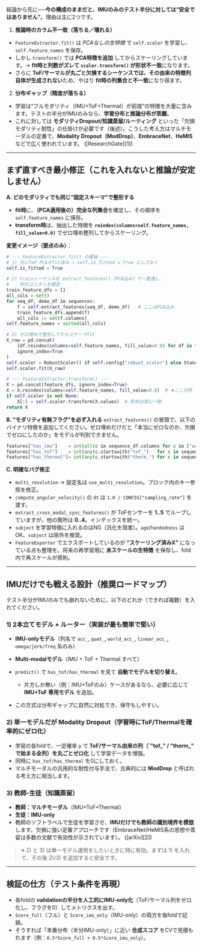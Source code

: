 結論から先に──**今の構成のままだと、IMUのみのテスト半分に対しては“安全ではありません”**。理由は主に2つです。

1. **推論時のカラム不一致（落ちる／壊れる）**

* `FeatureExtractor.fit()` は *PCAなしの生特徴* で `self.scaler` を学習し、`self.feature_names` を保存。
* しかし `transform()` では **PCA特徴を追加** してからスケーリングしています。→ **fit時と列数がズレて `scaler.transform()` が形状不一致**になります。
* さらに **ToF/サーマルが丸ごと欠損するシーケンスでは、その由来の特徴列自体が生成されない**ため、やはり **fit時の列集合と不一致**になり得ます。

2. **分布ギャップ（精度が落ちる）**

* 学習は“フルモダリティ（IMU+ToF+Thermal）が前提”の特徴を大量に含みます。テストの半分がIMUのみなら、**学習分布と推論分布が乖離**。
* これに対しては **モダリティDropout/知識蒸留/ルーティング** といった「欠損モダリティ耐性」の仕掛けが必要です（後述）。こうした考え方はマルチモーダルの定番で、**Modality Dropout（ModDrop）**、**EmbraceNet**、**HeMIS** などで広く使われています。 ([ResearchGate][1])

---

## まず直すべき最小修正（これを入れないと推論が安定しません）

**A. どのモダリティでも同じ“固定スキーマ”で整形する**

* **fit時**に、**（PCA適用後の）完全な列集合**を確定し、その順序を `self.feature_names` に保存。
* **transform時**は、抽出した特徴を **`reindex(columns=self.feature_names, fill_value=0.0)`** でゼロ埋め整列してからスケーリング。

**変更イメージ（要点のみ）**：

```python
# --- FeatureExtractor.fit() の最後 ---
# 1) 先にToF PCAをfit済み → self.is_fitted = True にしておく
self.is_fitted = True

# 2) trainシーケンスを extract_features()（PCA込み）で一度通し、
#    列のユニオンを確定
train_feature_dfs = []
all_cols = set()
for seq_df, demo_df in sequences:
    f = self.extract_features(seq_df, demo_df)   # ここはPCA込み
    train_feature_dfs.append(f)
    all_cols |= set(f.columns)
self.feature_names = sorted(all_cols)

# 3) ゼロ埋めで整形してからスケーラfit
X_raw = pd.concat(
    [df.reindex(columns=self.feature_names, fill_value=0.0) for df in train_feature_dfs],
    ignore_index=True
)
self.scaler = RobustScaler() if self.config["robust_scaler"] else StandardScaler()
self.scaler.fit(X_raw)
```

```python
# --- FeatureExtractor.transform() ---
X = pd.concat(feature_dfs, ignore_index=True)
X = X.reindex(columns=self.feature_names, fill_value=0.0)  # ★ここが肝
if self.scaler is not None:
    X[:] = self.scaler.transform(X.values)  # 形状は常に一致
return X
```

**B. “モダリティ有無フラグ”を必ず入れる**
`extract_features()` の冒頭で、以下のバイナリ特徴を追加してください。ゼロ埋めだけだと「本当にゼロなのか、欠損でゼロにしたのか」をモデルが判別できません。

```python
features["has_imu"]    = int(all(c in sequence_df.columns for c in ["acc_x","acc_y","acc_z"]))
features["has_tof"]    = int(any(c.startswith("tof_")   for c in sequence_df.columns))
features["has_thermal"]= int(any(c.startswith("therm_") for c in sequence_df.columns))
```

**C. 明確なバグ修正**

* `multi_resolution` → 設定名は `use_multi_resolution`。ブロック内のキー参照を修正。
* `compute_angular_velocity()` の `dt` は `1.0 / CONFIG["sampling_rate"]` を渡す。
* `extract_cross_modal_sync_features()` が ToFセンサーを **1..5** でループしていますが、他の箇所は **0..4**。インデックスを統一。
* `subject` を学習特徴に入れるのはNG（汎化を阻害）。`age`/`handedness` はOK、`subject` は除外を推奨。
* `FeatureExporter` でエクスポートしているのが **“スケーリング済みX”** になっている点も整理を。将来の再学習用に **未スケールの生特徴** を保存し、fold内で再スケールが原則。

---

## IMUだけでも戦える設計（推奨ロードマップ）

テスト半分がIMUのみでも崩れないために、以下のどれか（できれば複数）を入れてください。

### 1) 2本立てモデル + ルーター（**実装が最も簡単で堅い**）

* **IMU-onlyモデル**（列名で `acc_`, `quat_`, `world_acc_`, `linear_acc_`, `omega/jerk/freq` 系のみ）
* **Multi-modalモデル**（IMU + ToF + Thermal すべて）
* `predict()` で `has_tof/has_thermal` を見て **自動でモデルを切り替え**。

  * 片方しか無い（例：IMU+ToFのみ）ケースがあるなら、必要に応じて **IMU+ToF 専用モデル** を追加。
* この方式は分布ギャップに自然に対処でき、保守もしやすい。

### 2) 単一モデルだが **Modality Dropout（学習時にToF/Thermalを確率的にゼロ化）**

* 学習の各foldで、一定確率 `p` で **ToF/サーマル由来の列（\`"tof\_" / "therm\_" で始まる全列）を丸ごとゼロ化** して学習データを増強。
* 同時に `has_tof/has_thermal` を0にしておく。
* マルチモーダルの汎用的な耐性付与手法で、古典的には **ModDrop** と呼ばれる考え方に相当します。

### 3) 教師-生徒（知識蒸留）

* **教師：マルチモーダル**（IMU+ToF+Thermal）
* **生徒：IMU-only**
* 教師のソフトラベルで生徒を学習させ、**IMUだけでも教師の識別境界を模倣**します。欠損に強い定番アプローチです（EmbraceNet/HeMIS系の思想や蒸留は多数の文献で有効性が示されています）。 ([arXiv][2])

> ※ 2) と 3) は単一モデル運用をしたいときに特に有効。まずは 1) を入れて、その後 2)/3) を追加すると安全です。

---

## 検証の仕方（テスト条件を再現）

* 各foldの **validationの半分を人工的にIMU-only化**（ToF/サーマル列をゼロ化し、フラグを0）してメトリクスを出す。
* `Score_full`（フル）と `Score_imu_only`（IMU-only）の両方を毎foldで記録。
* そうすれば「本番分布（半分IMU-only）」に近い **合成スコア** をCVで見積もれます（例：`0.5*Score_full + 0.5*Score_imu_only`）。
